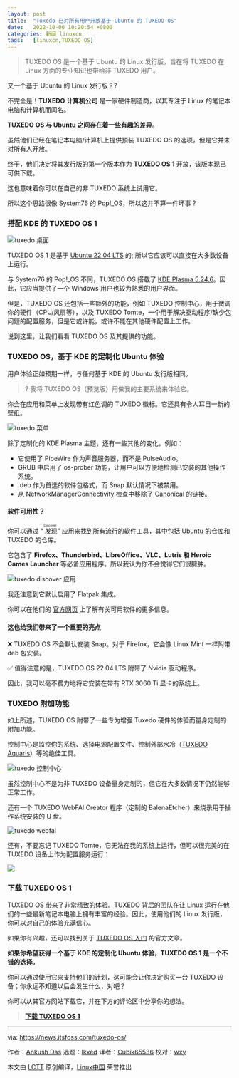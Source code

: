 ```yaml
---
layout: post
title:	"Tuxedo 已对所有用户开放基于 Ubuntu 的 TUXEDO OS"
date:	2022-10-06 10:20:54 +0800 
categories:	新闻 linuxcn 
tags:	[linuxcn,TUXEDO OS]
---
```




> 
> TUXEDO OS 是一个基于 Ubuntu 的 Linux 发行版，旨在将 TUXEDO 在 Linux 方面的专业知识也带给非 TUXEDO 用户。
> 
> 
> 


又一个基于 Ubuntu 的 Linux 发行版？?


不完全是！**TUXEDO 计算机公司** 是一家硬件制造商，以其专注于 Linux 的笔记本电脑和计算机而闻名。


**TUXEDO OS 与 Ubuntu 之间存在着一些有趣的差异**。


虽然他们已经在笔记本电脑/计算机上提供预装 TUXEDO OS 的选项，但是它并未对所有人开放。


终于，他们决定将其发行版的第一个版本作为 **TUXEDO OS 1** 开放，该版本现已可供下载。


这也意味着你可以在自己的非 TUXEDO 系统上试用它。


所以这个思路很像 System76 的 Pop!\_OS，所以这并不算一件坏事 ?


### 搭配 KDE 的 TUXEDO OS 1


![tuxedo 桌面](/Asserts/Images/album/202210/06/102055dv0swm80adcwccgz.jpg)


TUXEDO OS 1 是基于 [Ubuntu 22.04 LTS](https://news.itsfoss.com/ubuntu-22-04-release/) 的; 所以它应该可以直接在大多数设备上运行。


与 System76 的 Pop!\_OS 不同，TUXEDO OS 搭载了 [KDE Plasma 5.24.6](https://news.itsfoss.com/kde-plasma-5-24-lts-release/)。因此，它应当提供了一个 Windows 用户也较为熟悉的用户界面。


但是，TUXEDO OS 还包括一些额外的功能，例如 TUXEDO 控制中心，用于微调你的硬件（CPU/风扇等），以及 TUXEDO Tomte，一个用于解决驱动程序/缺少包问题的配置服务，但是它或许能，或许不能在其他硬件配置上工作。


说到这里，让我们看看 TUXEDO OS 及其提供的功能。


### TUXEDO OS，基于 KDE 的定制化 Ubuntu 体验


用户体验正如预期一样，与任何基于 KDE 的 Ubuntu 发行版相同。



> 
> ? 我将 TUXEDO OS（预览版）用做我的主要系统来体验它。
> 
> 
> 


你会在应用和菜单上发现带有红色调的 TUXEDO 徽标。它还具有令人耳目一新的壁纸。


![tuxedo 菜单](/Asserts/Images/album/202210/06/102056saar1k1rkv1vumeu.png)


除了定制化的 KDE Plasma 主题，还有一些其他的变化，例如：


* 它使用了 PipeWire 作为声音服务器，而不是 PulseAudio。
* GRUB 中启用了 os-prober 功能，让用户可以方便地检测已安装的其他操作系统。
* .deb 作为首选的软件包格式，而 Snap 默认情况下被禁用。
* 从 NetworkManagerConnectivity 检查中移除了 Canonical 的链接。


#### 软件可用性？


你可以通过 “<ruby> 发现 <rt>  Discover </rt></ruby>” 应用来找到所有流行的软件工具，其中包括 Ubuntu 的仓库和 TUXEDO 的仓库。


它包含了 **Firefox、Thunderbird、LibreOffice、VLC、Lutris 和 Heroic Games Launcher** 等必备应用程序。所以我认为你不会觉得它们很臃肿。


![tuxedo discover 应用](/Asserts/Images/album/202210/06/102057qjjf11thfaqahbvj.png)


我还注意到它默认启用了 Flatpak 集成。


你可以在他们的 [官方网页](https://www.tuxedocomputers.com/en/Featured-KDEs-outstanding-applications-and-tools.tuxedo) 上了解有关可用软件的更多信息。


#### 这也给我们带来了一个重要的亮点


❌ TUXEDO OS 不会默认安装 Snap。对于 Firefox，它会像 Linux Mint 一样附带 deb 包安装。


✅ 值得注意的是，TUXEDO OS 22.04 LTS 附带了 Nvidia 驱动程序。


因此，我可以毫不费力地将它安装在带有 RTX 3060 Ti 显卡的系统上。


### TUXEDO 附加功能


如上所述，TUXEDO OS 附带了一些专为增强 Tuxedo 硬件的体验而量身定制的附加功能。


控制中心是监控你的系统、选择电源配置文件、控制外部水冷（[TUXEDO Aquaris](https://www.tuxedocomputers.com/en/TUXEDO-Aquaris.tuxedo)）等的绝佳工具。


![tuxedo 控制中心](/Asserts/Images/album/202210/06/102058p34kks44tz81upta.png)


虽然控制中心不是为非 TUXEDO 设备量身定制的，但它在大多数情况下仍然能够正常工作。


还有一个 TUXEDO WebFAI Creator 程序（定制的 BalenaEtcher）来烧录用于操作系统安装的 U 盘。


![tuxedo webfai](/Asserts/Images/album/202210/06/102059toukrf5fcejszqe4.jpg)


还有，不要忘记 TUXEDO Tomte，它无法在我的系统上运行，但可以很完美的在 TUXEDO 设备上作为配置服务运行：


![](/Asserts/Images/album/202210/06/102100n3z3jy7l83do0ex3.jpg)


### 下载 TUXEDO OS 1


TUXEDO OS 带来了非常精致的体验。TUXEDO 背后的团队在让 Linux 运行在他们的一些最新笔记本电脑上拥有丰富的经验。因此，使用他们的 Linux 发行版，你可以对自己的体验充满信心。


如果你有兴趣，还可以找到关于 [TUXEDO OS 入门](https://www.tuxedocomputers.com/en/First-Steps-with-TUXEDO-OS.tuxedo) 的官方文章。


**如果你希望获得一个基于 KDE 的定制化 Ubuntu 体验，TUXEDO OS 1 是一个不错的选择。**


你可以通过使用它来支持他们的计划，这可能会让你决定购买一台 TUXEDO 设备；你永远不知道以后会发生什么，对吧？


你可以从其官方网站下载它，并在下方的评论区中分享你的想法。



> 
> **[下载 TUXEDO OS 1](https://www.tuxedocomputers.com/os)**
> 
> 
> 




---


via: <https://news.itsfoss.com/tuxedo-os/>


作者：[Ankush Das](https://news.itsfoss.com/author/ankush/) 选题：[lkxed](https://github.com/lkxed) 译者：[Cubik65536](https://github.com/Cubik65536) 校对：[wxy](https://github.com/wxy)


本文由 [LCTT](https://github.com/LCTT/TranslateProject) 原创编译，[Linux中国](https://linux.cn/) 荣誉推出
